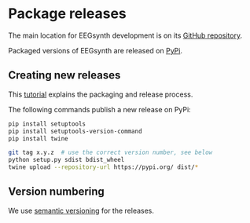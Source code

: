 # Package releases

The main location for EEGsynth development is on its [GitHub repository](https://github.com/eegsynth/eegsynth).

Packaged versions of EEGsynth are released on [PyPi](https://pypi.org/project/eegsynth/).

## Creating new releases

This [tutorial](https://packaging.python.org/tutorials/packaging-projects/) explains the packaging and release process.

The following commands publish a new release on PyPi:

```bash
pip install setuptools
pip install setuptools-version-command
pip install twine

git tag x.y.z  # use the correct version number, see below
python setup.py sdist bdist_wheel
twine upload --repository-url https://pypi.org/ dist/*
```

## Version numbering

We use [semantic versioning](https://semver.org) for the releases.
